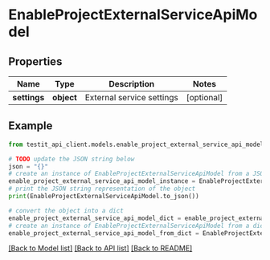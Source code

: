 # EnableProjectExternalServiceApiModel


## Properties

Name | Type | Description | Notes
------------ | ------------- | ------------- | -------------
**settings** | **object** | External service settings | [optional] 

## Example

```python
from testit_api_client.models.enable_project_external_service_api_model import EnableProjectExternalServiceApiModel

# TODO update the JSON string below
json = "{}"
# create an instance of EnableProjectExternalServiceApiModel from a JSON string
enable_project_external_service_api_model_instance = EnableProjectExternalServiceApiModel.from_json(json)
# print the JSON string representation of the object
print(EnableProjectExternalServiceApiModel.to_json())

# convert the object into a dict
enable_project_external_service_api_model_dict = enable_project_external_service_api_model_instance.to_dict()
# create an instance of EnableProjectExternalServiceApiModel from a dict
enable_project_external_service_api_model_from_dict = EnableProjectExternalServiceApiModel.from_dict(enable_project_external_service_api_model_dict)
```
[[Back to Model list]](../README.md#documentation-for-models) [[Back to API list]](../README.md#documentation-for-api-endpoints) [[Back to README]](../README.md)



